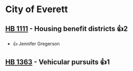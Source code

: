 # City of Everett

## [HB 1111](/bill/2023-24/hb/1111/) - Housing benefit districts 👍2  
* 👍 Jennifer Gregerson

## [HB 1363](/bill/2023-24/hb/1363/) - Vehicular pursuits 👍1  
